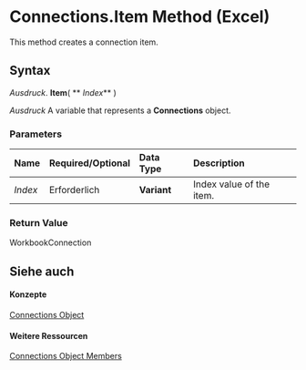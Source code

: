 
# Connections.Item Method (Excel)

This method creates a connection item.


## Syntax

 _Ausdruck_. **Item**( ** _Index_** )

 _Ausdruck_ A variable that represents a **Connections** object.


### Parameters



|**Name**|**Required/Optional**|**Data Type**|**Description**|
|:-----|:-----|:-----|:-----|
| _Index_|Erforderlich|**Variant**|Index value of the item.|

### Return Value

WorkbookConnection


## Siehe auch


#### Konzepte


[Connections Object](3320b1cc-2f9d-805e-e506-27164b38d413.md)
#### Weitere Ressourcen


[Connections Object Members](http://msdn.microsoft.com/library/f6f7cbb6-4763-443a-56d8-2787cb067b8b%28Office.15%29.aspx)